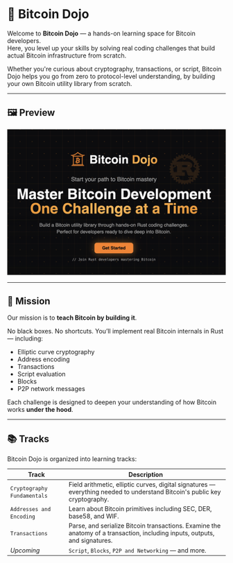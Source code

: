 # 🥋 Bitcoin Dojo 

Welcome to **Bitcoin Dojo** — a hands-on learning space for Bitcoin developers.  
Here, you level up your skills by solving real coding challenges that build actual Bitcoin infrastructure from scratch.

Whether you're curious about cryptography, transactions, or script, Bitcoin Dojo helps you go from zero to protocol-level understanding, by building your own Bitcoin utility library from scratch.

---

## 🖼️ Preview

<p align="center">
  <img src="assets/bitcoin-dojo-hero-zoomed.png" alt="Bitcoin Dojo hero section" width="700"/>
</p>

---

## 🧭 Mission

Our mission is to **teach Bitcoin by building it**.

No black boxes. No shortcuts. You’ll implement real Bitcoin internals in Rust — including:
- Elliptic curve cryptography
- Address encoding
- Transactions
- Script evaluation
- Blocks
- P2P network messages

Each challenge is designed to deepen your understanding of how Bitcoin works **under the hood**.

---

## 📚 Tracks

Bitcoin Dojo is organized into learning tracks:

| Track | Description |
|-------|-------------|
| `Cryptography Fundamentals` | Field arithmetic, elliptic curves, digital signatures — everything needed to understand Bitcoin's public key cryptography. |
| `Addresses and Encoding` | Learn about Bitcoin primitives including SEC, DER, base58, and WIF. |
| `Transactions` | Parse, and serialize Bitcoin transactions. Examine the anatomy of a transaction, including inputs, outputs, and signatures. |
| _Upcoming_ | `Script`, `Blocks`, `P2P and Networking` — and more. |
